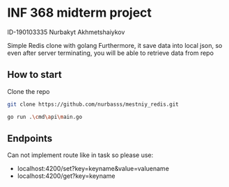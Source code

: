 # INF 368 midterm project

ID-190103335 Nurbakyt Akhmetshaiykov

Simple Redis clone with golang
Furthermore, it save data into local json, so even after server terminating, you will be able to retrieve data from repo

## How to start

Clone the repo

```bash
git clone https://github.com/nurbasss/mestniy_redis.git
```

```bash
go run .\cmd\api\main.go 
```

## Endpoints
Can not implement route like in task so please use:

- localhost:4200/set?key=keyname&value=valuename
- localhost:4200/get?key=keyname
